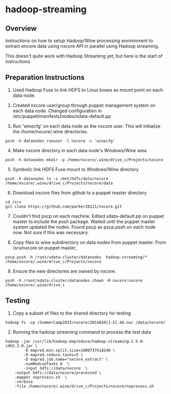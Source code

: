 # hadoop-streaming
     
## Overview
Instructions on how to setup Hadoop/Wine processing environment
to extract encore data using nxcore API in parallel using 
Hadoop streaming.			  
	  
This doesn't quite work with Hadoop Streaming yet, but here is the start of
instructions.

## Preparation Instructions

1. Used Hadoop Fuse to link HDFS to Linux boxes as mount point on each data node.

2. Created nxcore user/group through puppet management system on each data 
   node. Changed configuration in /etc/puppet/manifests/nodes/xdata-default.pp

3. Run 'winecfg' on each data node as the nxcore user. This will initialize the 
   /home/nxcore/.wine directories. 

```	
pssh -h datanodes runuser -l nxcore -c 'winecfg'
```

4. Make nxcore directory in each data node's Windows/Wine area

```
pssh -h datanodes mkdir -p /home/nxcore/.wine/drive_c/Projects/nxcore
```
	
5. Symbolic link HDFS Fuse mount to Windows/Wine directory
```
pssh -h datanodes ln -s /mnt/hdfs/data/nxcore /home/nxcore/.wine/drive_c/Projects/nxcore/data
```

6. Download nxcore files from github to a puppet master directory
```
cd /srv
git clone https://github.com/parker20121/nxcore.git 
```	 

7. Couldn't find pscp on each machine. Edited xdata-default.pp on puppet master to include the 
   pssh package. Waited until the puppet master system updated the nodes. Found pscp as 
   pscp.pssh on each node now. Not sure if this was necessary.
   
8. Copy files to wine subdirectory on data nodes from puppet master. From /srv/nxcore on puppet master, 
```
pscp.pssh -h /root/xdata-cluster/datanodes  hadoop-streaming/* /home/nxcore/.wine/drive_c/Projects/nxcore
```

9. Ensure the new directories are owned by nxcore.
```
pssh -h /root/xdata-cluster/datanodes chown -R nxcore:nxcore /home/nxcore/.wine/drive_c
```
	
## Testing

1. Copy a subset of files to the shared directory for testing
```
hadoop fs -cp /SummerCamp2015/nxcore/2014010[1-5].XA.nxc /data/nxcore/
```

2. Running the hadoop streaming command to process the test data
```
hadoop -jar /usr/lib/hadoop-mapreduce/hadoop-streaming-2.5.0-cdh5.3.0.jar \
        -D mapred.min.split.size=1000737418240 \
        -D mapred.reduce.tasks=5 \
        -D mapred.job.name="nxcore_extract" \
        -numRedcueTasks 0  \
        -input hdfs://data/nxcore  \
	-output hdfs://data/nxcore/processed \
	-mapper nxprocess.sh  \
	-verbose 
	-file /home/nxcore/.wine/drive_c/Projects/nxcore/nxprocess.sh
```			
